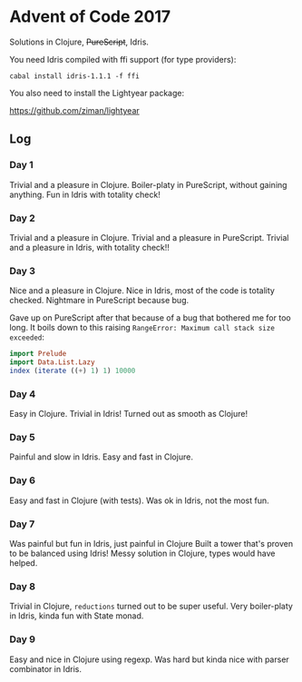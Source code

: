 # Advent of Code 2017

Solutions in Clojure, ~~PureScript~~, Idris.

You need Idris compiled with ffi support (for type providers):

```
cabal install idris-1.1.1 -f ffi
```

You also need to install the Lightyear package:

https://github.com/ziman/lightyear

## Log

### Day 1

Trivial and a pleasure in Clojure.
Boiler-platy in PureScript, without gaining anything.
Fun in Idris with totality check!

### Day 2

Trivial and a pleasure in Clojure.
Trivial and a pleasure in PureScript.
Trivial and a pleasure in Idris, with totality check!!

### Day 3

Nice and a pleasure in Clojure.
Nice in Idris, most of the code is totality checked.
Nightmare in PureScript because bug.

Gave up on PureScript after that because of a bug that bothered me for
too long. It boils down to this raising `RangeError: Maximum call
stack size exceeded`:

```purescript
import Prelude
import Data.List.Lazy
index (iterate ((+) 1) 1) 10000
```

### Day 4

Easy in Clojure.
Trivial in Idris! Turned out as smooth as Clojure!

### Day 5

Painful and slow in Idris.
Easy and fast in Clojure.

### Day 6

Easy and fast in Clojure (with tests).
Was ok in Idris, not the most fun.

### Day 7

Was painful but fun in Idris, just painful in Clojure
Built a tower that's proven to be balanced using Idris!
Messy solution in Clojure, types would have helped.

### Day 8

Trivial in Clojure, `reductions` turned out to be super useful.
Very boiler-platy in Idris, kinda fun with State monad.

### Day 9

Easy and nice in Clojure using regexp.
Was hard but kinda nice with parser combinator in Idris.
